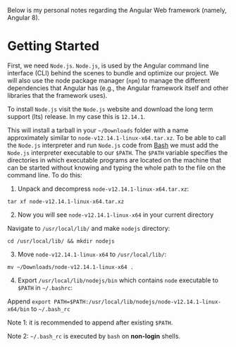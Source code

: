 Below is my personal notes regarding the Angular Web framework (namely, Angular 8).

# Getting Started

First, we need `Node.js`. `Node.js`, is used by the Angular command line interface (CLI) behind the scenes to bundle and optimize our project. We will also use the node package manager (`npm`) to manage the different dependencies that Angular has (e.g., the Angular framework itself and other libraries that the framework uses).

To install `Node.js` visit the `Node.js` website and download the long term support (lts) release. In my case this is `12.14.1`.

This will install a tarball in your `~/Downloads` folder with a name approximately similar to `node-v12.14.1-linux-x64.tar.xz`. To be able to call the `Node.js` interpreter and run `Node.js` code from [Bash](https://www.gnu.org/software/bash/manual/html_node/What-is-Bash_003f.html) we must add the `Node.js` interpreter executable to our `$PATH`. The `$PATH` variable specifies the directories in which executable programs are located on the machine that can be started without knowing and typing the whole path to the file on the command line. To do this:

1. Unpack and decompress `node-v12.14.1-linux-x64.tar.xz`:

`tar xf node-v12.14.1-linux-x64.tar.xz`

2. Now you will see `node-v12.14.1-linux-x64` in your current directory

Navigate to `/usr/local/lib/` and make `nodejs` directory:

`cd /usr/local/lib/ && mkdir nodejs`

3. Move `node-v12.14.1-linux-x64` to `/usr/local/lib/`:

`mv ~/Downloads/node-v12.14.1-linux-x64 .`

4. Export `/usr/local/lib/nodejs/bin` which contains `node` executable to `$PATH` in `~/.bashrc`:

Append `export PATH=$PATH:/usr/local/lib/nodejs/node-v12.14.1-linux-x64/bin` to `~/.bash_rc`

Note 1: it is recommended to append after existing `$PATH`.

Note 2: `~/.bash_rc` is executed by `bash` on **non-login** shells.
